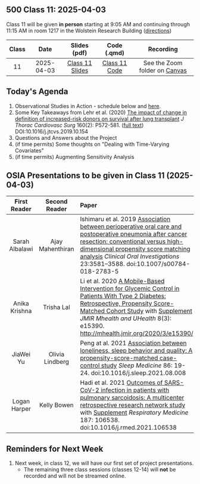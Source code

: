 ## 500 Class 11: 2025-04-03

Class 11 will be given **in person** starting at 9:05 AM and continuing through 11:15 AM in room 1217 in the Wolstein Research Building ([directions](https://case.edu/medicine/neurology/research/behavioral-health-research-group/directions-wolstein-research-building))

Class | Date | Slides (pdf) | Code (.qmd) | Recording
:----: | :-----: | :-----------: | :--------: | :--------------:
11 | 2025-04-03 | [Class 11 Slides](https://github.com/THOMASELOVE/500-slides-2025/blob/main/500_slides11.pdf) | [Class 11 Code](https://github.com/THOMASELOVE/500-slides-2025/blob/main/500_slides11.qmd) | See the Zoom folder on [Canvas](https://canvas.case.edu/)

## Today's Agenda

1. Observational Studies in Action - schedule below and [here](https://github.com/THOMASELOVE/500-classes-2025/tree/main/osia).
2. Some Key Takeaways from Lehr et al. (2020) [The impact of change in definition of increased-risk donors on survival after lung transplant](https://github.com/THOMASELOVE/500-sources/blob/main/articles/Lehr_2019_extra.pdf) *J Thorac Cardiovasc Surg* 160(2): P572-581. ([full text](https://www.jtcvs.org/article/S0022-5223(19)33064-8/fulltext)) DOI:10.1016/j.jtcvs.2019.10.154
3. Questions and Answers about the Project
4. (if time permits) Some thoughts on "Dealing with Time-Varying Covariates"
5. (if time permits) Augmenting Sensitivity Analysis

## OSIA Presentations to be given in Class 11 (2025-04-03)

First Reader | Second Reader | Paper
:---------------------: | :------------: |  :----------------------------------------------------------------------------------------------------
Sarah Albalawi | Ajay Mahenthiran | Ishimaru et al. 2019 [Association between perioperative oral care and postoperative pneumonia after cancer resection: conventional versus high-dimensional propensity score matching analysis](pdfs/Ishimaru_2019.pdf) *Clinical Oral Investigations* 23:3581–3588. doi:10.1007/s00784-018-2783-5
Anika Krishna | Trisha Lal | Li et al. 2020 [A Mobile-Based Intervention for Glycemic Control in Patients With Type 2 Diabetes: Retrospective, Propensity Score-Matched Cohort Study](pdfs/Li_2020.pdf) with [Supplement](pdfs/Li_2020_supplement.pdf) *JMIR Mhealth and UHealth* 8(3): e15390. <http://mhealth.jmir.org/2020/3/e15390/>
JiaWei Yu | Olivia Lindberg | Peng at al. 2021 [Association between loneliness, sleep behavior and quality: A propensity-score-matched case-control study](pdf/Peng_2021.pdf) *Sleep Medicine* 86: 19-24. doi:10.1016/j.sleep.2021.08.008
Logan Harper | Kelly Bowen | Hadi et al. 2021 [Outcomes of SARS-CoV-2 infection in patients with pulmonary sarcoidosis: A multicenter retrospective research network study](pdfs/Hadi_2021.pdf) with [Supplement](pdfs/Hadi_2021_supplement.pdf) *Respiratory Medicine* 187: 106538. doi:10.1016/j.rmed.2021.106538

## Reminders for Next Week

1. Next week, in class 12, we will have our first set of project presentations.
    - The remaining three class sessions (classes 12-14) will **not** be recorded and will not be streamed online.

